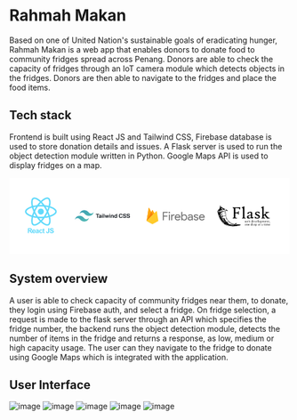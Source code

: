 # Rahmah Makan

Based on one of United Nation's sustainable goals of eradicating hunger, Rahmah Makan is a web app that enables donors to 
donate food to community fridges spread across Penang. Donors are able to check the capacity of fridges through an IoT camera module which detects objects in the fridges. Donors are then able to navigate to the fridges and place the food items.


## Tech stack

Frontend is built using React JS and Tailwind CSS, Firebase database is used to store donation details and issues. A Flask server is used to run the object detection module written in Python. Google Maps API is used to display fridges on a map.

<img src="https://raw.githubusercontent.com/h4mmad/rahmah-makan/main/src/images/Group%201.png" width="600">


## System overview

A user is able to check capacity of community fridges near them, to donate, they login using Firebase auth, and select a fridge. On fridge selection, a request is made to the flask server through an API which specifies the fridge number, the backend runs the object detection module, detects the number of items in the fridge and returns a response, as low, medium or high capacity usage. The user can they navigate to the fridge to donate using Google Maps which is integrated with the application.

## User Interface

![image](https://user-images.githubusercontent.com/55020862/218257114-9702098b-6fb4-4841-a05b-5c7ba73e936a.png)
![image](https://user-images.githubusercontent.com/55020862/218256991-1935063e-dfee-400c-871d-1d3ac404cdaf.png)
![image](https://user-images.githubusercontent.com/55020862/218257031-0b6a88b7-6cc7-42a9-bfb6-0546dbeb6851.png)
![image](https://user-images.githubusercontent.com/55020862/218257381-f7c478b0-d0f3-46af-aeb7-92d5bf323ee1.png)
![image](https://user-images.githubusercontent.com/55020862/218257085-1645fb92-3da7-49a5-9c6d-8d83ac0ddaad.png)
